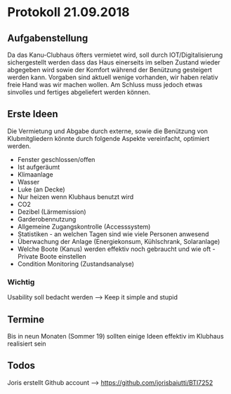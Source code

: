 # Protokoll 21.09.2018

## Aufgabenstellung
Da das Kanu-Clubhaus öfters vermietet wird, soll durch IOT/Digitalisierung sichergestellt werden dass das Haus einerseits im selben Zustand wieder abgegeben wird sowie der Komfort während der Benützung gesteigert werden kann. Vorgaben sind aktuell wenige vorhanden, wir haben relativ freie Hand was wir machen wollen. Am Schluss muss jedoch etwas sinvolles und fertiges abgeliefert werden können.

## Erste Ideen
Die Vermietung und Abgabe durch externe, sowie die Benützung von Klubmitgliedern könnte durch folgende Aspekte vereinfacht, optimiert werden. 
* Fenster geschlossen/offen
* Ist aufgeräumt
* Klimaanlage
* Wasser
* Luke (an Decke)
* Nur heizen wenn Klubhaus benutzt wird
* CO2
* Dezibel (Lärmemission)
* Garderobennutzung
* Allgemeine Zugangskontrolle (Accesssystem)
* Statistiken - an welchen Tagen sind wie viele Personen anwesend
* Überwachung der Anlage (Energiekonsum, Kühlschrank, Solaranlage)
* Welche Boote (Kanus) werden effektiv noch gebraucht und wie oft - Private Boote einstellen
* Condition Monitoring (Zustandsanalyse)

### Wichtig
Usability soll bedacht werden --> Keep it simple and stupid

## Termine
Bis in neun Monaten (Sommer 19) sollten einige Ideen effektiv im Klubhaus realisiert sein

## Todos
Joris erstellt Github account --> https://github.com/jorisbaiutti/BTI7252